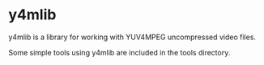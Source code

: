 # y4mlib

y4mlib is a library for working with YUV4MPEG uncompressed video files.

Some simple tools using y4mlib are included in the tools directory.
